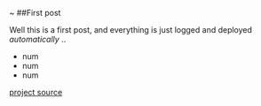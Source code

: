 ~
##First post

Well this is a first post, and everything is just logged and deployed *automatically* ..

- num
- num
- num

[project source](https://github.com/K0F/www_upkeep)
